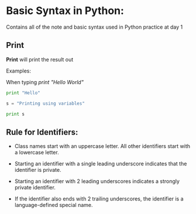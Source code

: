 # Basic Syntax in Python:
Contains all of the note and basic syntax used in Python practice at day 1

## Print

**Print** will print the result out

Examples:

When typing _print "Hello World"_

```Python
print "Hello"

s = "Printing using variables"

print s
```

## Rule for Identifiers:

- Class names start with an uppercase letter. All other identifiers start with a lowercase letter.

- Starting an identifier with a single leading underscore indicates that the identifier is private.

- Starting an identifier with 2 leading underscores indicates a strongly private identifier.

- If the identifier also ends with 2 trailing underscores, the identifier is a language-defined special name.
